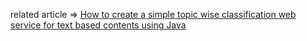 related article => [How to create a simple topic wise classification web service for text based contents using Java](https://medium.com/@hiranhsw/how-to-create-a-simple-topic-wise-classification-web-service-for-text-based-contents-using-java-cdf7ee6d1cbd)
